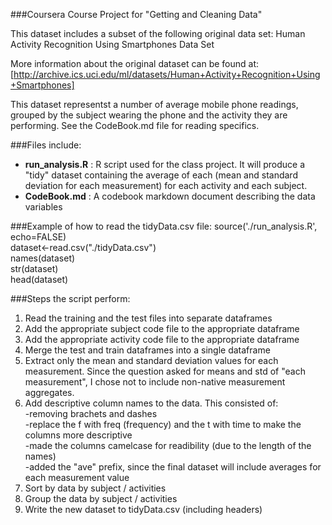 ###Coursera Course Project for "Getting and Cleaning Data"

This dataset includes a subset of the following original data set:
Human Activity Recognition Using Smartphones Data Set

More information about the original dataset can be found at:
[http://archive.ics.uci.edu/ml/datasets/Human+Activity+Recognition+Using+Smartphones]

This dataset representst a number of average mobile phone readings, grouped by the subject wearing the phone and the activity they are performing.
See the CodeBook.md file for reading specifics.

###Files include:
- **run_analysis.R** : R script used for the class project.  It will produce a "tidy" dataset containing the average of each (mean and standard deviation for each measurement) for each activity and each subject.<br>
- **CodeBook.md** : A codebook markdown document describing the data variables


###Example of how to read the tidyData.csv file:
source('./run_analysis.R', echo=FALSE)<br>
dataset<-read.csv("./tidyData.csv")<br>
names(dataset)<br>
str(dataset)<br>
head(dataset)<br>

###Steps the script perform:
1. Read the training and the test files into separate dataframes
2. Add the appropriate subject code file to the appropriate dataframe
3. Add the appropriate activity code file to the appropriate dataframe
4. Merge the test and train dataframes into a single dataframe
5. Extract only the mean and standard deviation values for each measurement.  Since the question asked for means and std of "each measurement", I chose not to include non-native measurement aggregates.
6. Add descriptive column names to the data.  This consisted of:<br>
  -removing brachets and dashes <br>
  -replace the f with freq (frequency) and the t with time to make the columns more descriptive<br>
  -made the columns camelcase for readibility (due to the length of the names)<br>
  -added the "ave" prefix, since the final dataset will include averages for each measurement value<br>
7. Sort by data by subject / activities
8. Group the data by subject / activities
9. Write the new dataset to tidyData.csv (including headers)
